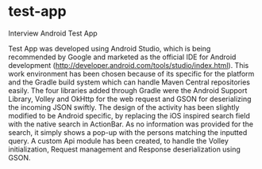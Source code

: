 # test-app
Interview Android Test App

  Test App was developed using Android Studio, which is being recommended by Google and marketed as the official 
IDE for Android development (http://developer.android.com/tools/studio/index.html).
  This work environment has been chosen because of its specific for the platform and the Gradle build system which can handle
Maven Central repositories easily.
  The four libraries added through Gradle were the Android Support Library, Volley and OkHttp for the web request and
GSON for deserializing the incoming JSON swiftly.
  The design of the activity has been slightly modified to be Android specific, by replacing the iOS inspired search field with
the native search in ActionBar. As no information was provided for the search, it simply shows a pop-up with the persons matching
the inputted query.
  A custom Api module has been created, to handle the Volley initialization, Request management and Response deserialization 
using GSON.
